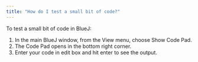 ```yaml
---
title: "How do I test a small bit of code?"
---
```


To test a small bit of code in BlueJ:

1. In the main BlueJ window, from the View menu, choose Show Code Pad.
2. The Code Pad opens in the bottom right corner.
3. Enter your code in edit box and hit enter to see the output.
